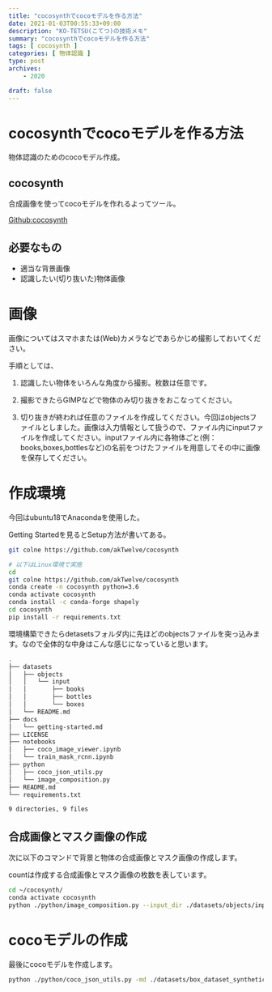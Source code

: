 ```yaml
---
title: "cocosynthでcocoモデルを作る方法"
date: 2021-01-03T00:55:33+09:00
description: "KO-TETSU(こてつ)の技術メモ"
summary: "cocosynthでcocoモデルを作る方法"
tags: [ cocosynth ]
categories: [ 物体認識 ]
type: post
archives:
    - 2020

draft: false
---
```

# cocosynthでcocoモデルを作る方法
物体認識のためのcocoモデル作成。

## cocosynth
合成画像を使ってcocoモデルを作れるよってツール。

[Github:cocosynth](https://github.com/akTwelve/cocosynth)

## 必要なもの
- 適当な背景画像
- 認識したい(切り抜いた)物体画像

# 画像
画像についてはスマホまたは(Web)カメラなどであらかじめ撮影しておいてください。

手順としては、

1. 認識したい物体をいろんな角度から撮影。枚数は任意です。

2. 撮影できたらGIMPなどで物体のみ切り抜きをおこなってください。

3. 切り抜きが終われば任意のファイルを作成してください。今回はobjectsファイルとしました。画像は入力情報として扱うので、ファイル内にinputファイルを作成してください。inputファイル内に各物体ごと(例：books,boxes,bottlesなど)の名前をつけたファイルを用意してその中に画像を保存してください。 


# 作成環境
今回はubuntu18でAnacondaを使用した。

Getting Startedを見るとSetup方法が書いてある。

``` sh
git colne https://github.com/akTwelve/cocosynth

# 以下はLinux環境で実施
cd 
git colne https://github.com/akTwelve/cocosynth
conda create -n cocosynth python=3.6
conda activate cocosynth
conda install -c conda-forge shapely
cd cocosynth
pip install -r requirements.txt
```

環境構築できたらdetasetsフォルダ内に先ほどのobjectsファイルを突っ込みます。なので全体的な中身はこんな感じになっていると思います。

``` sh
.
├── datasets
│   ├── objects
│   │   └── input
│   │       ├── books
│   │       ├── bottles
│   │       └── boxes
│   └── README.md
├── docs
│   └── getting-started.md
├── LICENSE
├── notebooks
│   ├── coco_image_viewer.ipynb
│   └── train_mask_rcnn.ipynb
├── python
│   ├── coco_json_utils.py
│   └── image_composition.py
├── README.md
└── requirements.txt

9 directories, 9 files
```

## 合成画像とマスク画像の作成
次に以下のコマンドで背景と物体の合成画像とマスク画像の作成します。

countは作成する合成画像とマスク画像の枚数を表しています。

``` sh
cd ~/cocosynth/
conda activate cocosynth
python ./python/image_composition.py --input_dir ./datasets/objects/input --output_dir ./datasets/objects/output --count 100 --width 512 --height 512
```

# cocoモデルの作成
最後にcocoモデルを作成します。
``` sh
python ./python/coco_json_utils.py -md ./datasets/box_dataset_synthetic/output/mask_definitions.json -di ./datasets/box_dataset_synthetic/output/dataset_info.json
```


